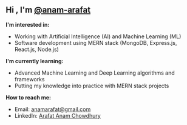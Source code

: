 ## Hi , I'm [@anam-arafat](https://github.com/anam-arafat)

**I'm interested in:**

* Working with Artificial Intelligence (AI) and Machine Learning (ML)
* Software development using MERN stack (MongoDB, Express.js, React.js, Node.js)

**I'm currently learning:**

* Advanced Machine Learning and Deep Learning algorithms and frameworks
* Putting my knowledge into practice with MERN stack projects

**How to reach me:**

* Email: anamarafat@gmail.com
* LinkedIn: [Arafat Anam Chowdhury](https://linkedin.com/in/arafat-anam-chowdhury)

